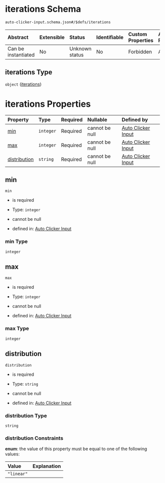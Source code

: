 # iterations Schema

```txt
auto-clicker-input.schema.json#/$defs/iterations
```



| Abstract            | Extensible | Status         | Identifiable | Custom Properties | Additional Properties | Access Restrictions | Defined In                                                                                          |
| :------------------ | :--------- | :------------- | :----------- | :---------------- | :-------------------- | :------------------ | :-------------------------------------------------------------------------------------------------- |
| Can be instantiated | No         | Unknown status | No           | Forbidden         | Allowed               | none                | [auto-clicker-input.schema.json\*](../../out/auto-clicker-input.schema.json "open original schema") |

## iterations Type

`object` ([iterations](auto-clicker-input-defs-iterations.md))

# iterations Properties

| Property                      | Type      | Required | Nullable       | Defined by                                                                                                                                                     |
| :---------------------------- | :-------- | :------- | :------------- | :------------------------------------------------------------------------------------------------------------------------------------------------------------- |
| [min](#min)                   | `integer` | Required | cannot be null | [Auto Clicker Input](auto-clicker-input-defs-iterations-properties-min.md "auto-clicker-input.schema.json#/$defs/iterations/properties/min")                   |
| [max](#max)                   | `integer` | Required | cannot be null | [Auto Clicker Input](auto-clicker-input-defs-iterations-properties-max.md "auto-clicker-input.schema.json#/$defs/iterations/properties/max")                   |
| [distribution](#distribution) | `string`  | Required | cannot be null | [Auto Clicker Input](auto-clicker-input-defs-iterations-properties-distribution.md "auto-clicker-input.schema.json#/$defs/iterations/properties/distribution") |

## min



`min`

*   is required

*   Type: `integer`

*   cannot be null

*   defined in: [Auto Clicker Input](auto-clicker-input-defs-iterations-properties-min.md "auto-clicker-input.schema.json#/$defs/iterations/properties/min")

### min Type

`integer`

## max



`max`

*   is required

*   Type: `integer`

*   cannot be null

*   defined in: [Auto Clicker Input](auto-clicker-input-defs-iterations-properties-max.md "auto-clicker-input.schema.json#/$defs/iterations/properties/max")

### max Type

`integer`

## distribution



`distribution`

*   is required

*   Type: `string`

*   cannot be null

*   defined in: [Auto Clicker Input](auto-clicker-input-defs-iterations-properties-distribution.md "auto-clicker-input.schema.json#/$defs/iterations/properties/distribution")

### distribution Type

`string`

### distribution Constraints

**enum**: the value of this property must be equal to one of the following values:

| Value      | Explanation |
| :--------- | :---------- |
| `"linear"` |             |
